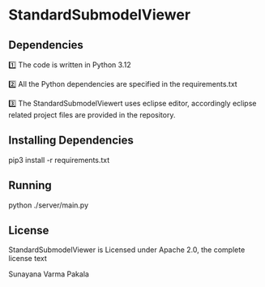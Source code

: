 # StandardSubmodelViewer

## Dependencies
1️⃣ The code is written in Python 3.12

2️⃣ All the Python dependencies are specified in the requirements.txt

3️⃣ The StandardSubmodelViewert uses eclipse editor, accordingly eclipse related project files are provided in the repository.

## Installing Dependencies
pip3 install -r requirements.txt

## Running
python ./server/main.py

## License
StandardSubmodelViewer is Licensed under Apache 2.0, the complete license text

Sunayana Varma Pakala